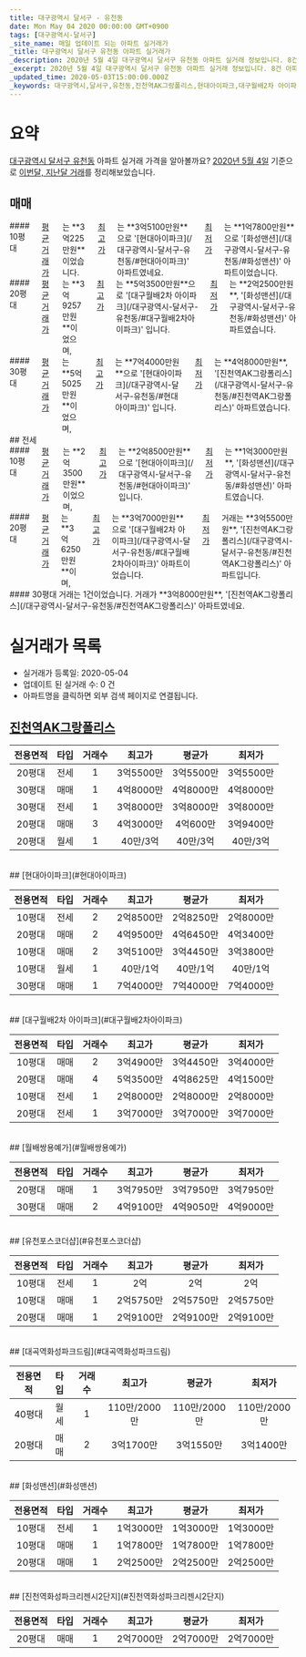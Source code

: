```yaml
---
title: 대구광역시 달서구 - 유천동
date: Mon May 04 2020 00:00:00 GMT+0900
tags: [대구광역시-달서구]
_site_name: 매일 업데이트 되는 아파트 실거래가
_title: 대구광역시 달서구 유천동 아파트 실거래가
_description: 2020년 5월 4일 대구광역시 달서구 유천동 아파트 실거래 정보입니다. 8건 아파트 정보가 있습니다.
_excerpt: 2020년 5월 4일 대구광역시 달서구 유천동 아파트 실거래 정보입니다. 8건 아파트 정보가 있습니다.
_updated_time: 2020-05-03T15:00:00.000Z
_keywords: 대구광역시,달서구,유천동,진천역AK그랑폴리스,현대아이파크,대구월배2차 아이파크,월배쌍용예가,유천포스코더샵,대곡역화성파크드림,화성맨션,진천역화성파크리젠시2단지
---
```





# 요약
<ins>대구광역시 달서구 유천동</ins> 아파트 실거래 가격을 알아볼까요? <ins>2020년 5월 4일</ins> 기준으로 <ins>이번달, 지난달 거래</ins>를 정리해보았습니다.

## 매매
<div class="container">
<div class="six columns" markdown="1">
#### 10평대
<ins>평균 거래가</ins>는 **3억225만원**이었습니다. <ins>최고가</ins>는 **3억5100만원**으로 '[현대아이파크](/대구광역시-달서구-유천동/#현대아이파크)' 아파트였네요. <ins>최저가</ins>는 **1억7800만원**으로 '[화성맨션](/대구광역시-달서구-유천동/#화성맨션)' 아파트이었습니다.
</div>
<div class="six columns" markdown="1">
#### 20평대
<ins>평균 거래가</ins>는 **3억9257만원**이었으며, <ins>최고가</ins>는 **5억3500만원**으로 '[대구월배2차 아이파크](/대구광역시-달서구-유천동/#대구월배2차아이파크)' 입니다. <ins>최저가</ins>는 **2억2500만원**, '[화성맨션](/대구광역시-달서구-유천동/#화성맨션)' 아파트였습니다.
</div>
</div>
<div class="container">
<div class="twelve columns" markdown="1">
#### 30평대
<ins>평균 거래가</ins>는 **5억5025만원**이었으며, <ins>최고가</ins>는 **7억4000만원**으로 '[현대아이파크](/대구광역시-달서구-유천동/#현대아이파크)' 입니다. <ins>최저가</ins>는 **4억8000만원**, '[진천역AK그랑폴리스](/대구광역시-달서구-유천동/#진천역AK그랑폴리스)' 아파트였습니다.
</div>
</div>
## 전세
<div class="container">
<div class="six columns" markdown="1">
#### 10평대
<ins>평균 거래가</ins>는 **2억3500만원**이었으며, <ins>최고가</ins>는 **2억8500만원**으로 '[현대아이파크](/대구광역시-달서구-유천동/#현대아이파크)' 입니다. <ins>최저가</ins>는 **1억3000만원**, '[화성맨션](/대구광역시-달서구-유천동/#화성맨션)' 아파트였습니다.
</div>
<div class="six columns" markdown="1">
#### 20평대
<ins>평균 거래가</ins>는 **3억6250만원**이며, <ins>최고가</ins>는 **3억7000만원**으로 '[대구월배2차 아이파크](/대구광역시-달서구-유천동/#대구월배2차아이파크)' 아파트이었습니다. <ins>최저가</ins> 거래는 **3억5500만원**, '[진천역AK그랑폴리스](/대구광역시-달서구-유천동/#진천역AK그랑폴리스)' 아파트입니다.
</div>
</div>
<div class="container">
<div class="twelve columns" markdown="1">
#### 30평대
거래는 1건이었습니다. 거래가 **3억8000만원**, '[진천역AK그랑폴리스](/대구광역시-달서구-유천동/#진천역AK그랑폴리스)' 아파트였네요.
</div>
</div>



# 실거래가 목록
- 실거래가 등록일: 2020-05-04
- 업데이트 된 실거래 수: 0 건
- 아파트명을 클릭하면 외부 검색 페이지로 연결됩니다.

## [진천역AK그랑폴리스](#진천역AK그랑폴리스)

|전용면적|타입|거래수|최고가|평균가|최저가|
|:---:|:---:|:---:|:---:|:---:|:---:|
|20평대|<span class="deal-type-2">전세</span>|1|3억5500만|3억5500만|3억5500만|
|30평대|<span class="deal-type-1">매매</span>|1|4억8000만|4억8000만|4억8000만|
|30평대|<span class="deal-type-2">전세</span>|1|3억8000만|3억8000만|3억8000만|
|20평대|<span class="deal-type-1">매매</span>|3|4억3000만|4억600만|3억9400만|
|20평대|<span class="deal-type-3">월세</span>|1|40만/3억|40만/3억|40만/3억|

<br/>
## [현대아이파크](#현대아이파크)

|전용면적|타입|거래수|최고가|평균가|최저가|
|:---:|:---:|:---:|:---:|:---:|:---:|
|10평대|<span class="deal-type-2">전세</span>|2|2억8500만|2억8250만|2억8000만|
|20평대|<span class="deal-type-1">매매</span>|2|4억9500만|4억6450만|4억3400만|
|10평대|<span class="deal-type-1">매매</span>|2|3억5100만|3억4450만|3억3800만|
|10평대|<span class="deal-type-3">월세</span>|1|40만/1억|40만/1억|40만/1억|
|30평대|<span class="deal-type-1">매매</span>|1|7억4000만|7억4000만|7억4000만|

<br/>
## [대구월배2차 아이파크](#대구월배2차아이파크)

|전용면적|타입|거래수|최고가|평균가|최저가|
|:---:|:---:|:---:|:---:|:---:|:---:|
|10평대|<span class="deal-type-1">매매</span>|2|3억4900만|3억4450만|3억4000만|
|20평대|<span class="deal-type-1">매매</span>|4|5억3500만|4억8625만|4억1500만|
|10평대|<span class="deal-type-2">전세</span>|1|2억8000만|2억8000만|2억8000만|
|20평대|<span class="deal-type-2">전세</span>|1|3억7000만|3억7000만|3억7000만|

<br/>
## [월배쌍용예가](#월배쌍용예가)

|전용면적|타입|거래수|최고가|평균가|최저가|
|:---:|:---:|:---:|:---:|:---:|:---:|
|20평대|<span class="deal-type-1">매매</span>|1|3억7950만|3억7950만|3억7950만|
|30평대|<span class="deal-type-1">매매</span>|2|4억9100만|4억9050만|4억9000만|

<br/>
## [유천포스코더샵](#유천포스코더샵)

|전용면적|타입|거래수|최고가|평균가|최저가|
|:---:|:---:|:---:|:---:|:---:|:---:|
|10평대|<span class="deal-type-2">전세</span>|1|2억|2억|2억|
|10평대|<span class="deal-type-1">매매</span>|1|2억5750만|2억5750만|2억5750만|
|20평대|<span class="deal-type-1">매매</span>|1|2억9100만|2억9100만|2억9100만|

<br/>
## [대곡역화성파크드림](#대곡역화성파크드림)

|전용면적|타입|거래수|최고가|평균가|최저가|
|:---:|:---:|:---:|:---:|:---:|:---:|
|40평대|<span class="deal-type-3">월세</span>|1|110만/2000만|110만/2000만|110만/2000만|
|20평대|<span class="deal-type-1">매매</span>|2|3억1700만|3억1550만|3억1400만|

<br/>
## [화성맨션](#화성맨션)

|전용면적|타입|거래수|최고가|평균가|최저가|
|:---:|:---:|:---:|:---:|:---:|:---:|
|10평대|<span class="deal-type-2">전세</span>|1|1억3000만|1억3000만|1억3000만|
|10평대|<span class="deal-type-1">매매</span>|1|1억7800만|1억7800만|1억7800만|
|20평대|<span class="deal-type-1">매매</span>|1|2억2500만|2억2500만|2억2500만|

<br/>
## [진천역화성파크리젠시2단지](#진천역화성파크리젠시2단지)

|전용면적|타입|거래수|최고가|평균가|최저가|
|:---:|:---:|:---:|:---:|:---:|:---:|
|20평대|<span class="deal-type-1">매매</span>|1|2억7000만|2억7000만|2억7000만|

<br/>



